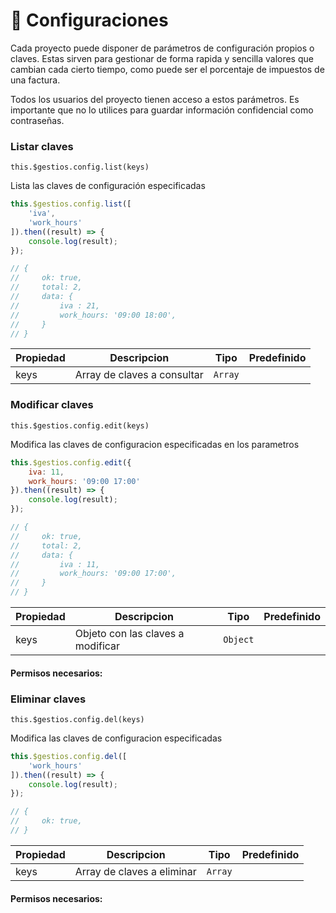 
# 🔧 Configuraciones

Cada proyecto puede disponer de parámetros de configuración propios o claves. Estas sirven para gestionar de forma rapida y sencilla valores que cambian cada cierto tiempo, como puede ser el porcentaje de impuestos de una factura.

<error>Todos los usuarios del proyecto tienen acceso a estos parámetros. Es importante que no lo utilices para guardar información confidencial como contraseñas.</error>

### Listar claves
```this.$gestios.config.list(keys)```

Lista las claves de configuración especificadas

``` js
this.$gestios.config.list([
    'iva',
    'work_hours'
]).then((result) => {
	console.log(result);
});

// {
//     ok: true,
//     total: 2,
//     data: {
//         iva : 21,
//         work_hours: '09:00 18:00',
//     }
// }
```

|Propiedad|Descripcion|Tipo|Predefinido|
|---------|---------|---------|---------|
|keys|Array de claves a consultar|```Array```|<required />|



### Modificar claves
```this.$gestios.config.edit(keys)```

Modifica las claves de configuracion especificadas en los parametros

``` js
this.$gestios.config.edit({
    iva: 11,
    work_hours: '09:00 17:00'
}).then((result) => {
	console.log(result);
});

// {
//     ok: true,
//     total: 2,
//     data: {
//         iva : 11,
//         work_hours: '09:00 17:00',
//     }
// }
```
|Propiedad|Descripcion|Tipo|Predefinido|
|---------|---------|---------|---------|
|keys|Objeto con las claves a modificar|```Object```|<required />|


#### Permisos necesarios: <role scope="set._config" />


### Eliminar claves
```this.$gestios.config.del(keys)```

Modifica las claves de configuracion especificadas

``` js
this.$gestios.config.del([
    'work_hours'
]).then((result) => {
	console.log(result);
});

// {
//     ok: true,
// }
```

|Propiedad|Descripcion|Tipo|Predefinido|
|---------|---------|---------|---------|
|keys|Array de claves a eliminar|```Array```|<required />|


#### Permisos necesarios: <role scope="del._config" />
